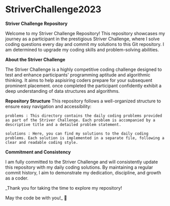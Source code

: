 # StriverChallenge2023

**Striver Challenge Repository**

Welcome to my Striver Challenge Repository! This repository showcases my journey as a participant in the prestigious Striver Challenge, where I solve coding questions every day and commit my solutions to this Git repository. I am determined to upgrade my coding skills and problem-solving abilities.

**About the Striver Challenge**

The Striver Challenge is a highly competitive coding challenge designed to test and enhance participants' programming aptitude and algorithmic thinking. It aims to help aspisiring coders prepare for your subsequent prominent placement. once completed the participant confidently exhibit a deep understanding of data structures and algorithms.

**Repository Structure**
This repository follows a well-organized structure to ensure easy navigation and accessibility:

    problems : This directory contains the daily coding problems provided as part of the Striver Challenge. Each problem is accompanied by a descriptive title and a detailed problem statement.

    solutions : Here, you can find my solutions to the daily coding problems. Each solution is implemented in a separate file, following a clear and readable coding style.

**Commitment and Consistency**

I am fully committed to the Striver Challenge and will consistently update this repository with my daily coding solutions. By maintaining a regular commit history, I aim to demonstrate my dedication, discipline, and growth as a coder.

_Thank you for taking the time to explore my repository!

May the code be with you!_ 🚀

